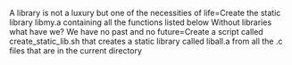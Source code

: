 A library is not a luxury but one of the necessities of life=Create the static library libmy.a containing all the functions listed below
Without libraries what have we? We have no past and no future=Create a script called create_static_lib.sh that creates a static library called liball.a from all the .c files that are in the current directory

